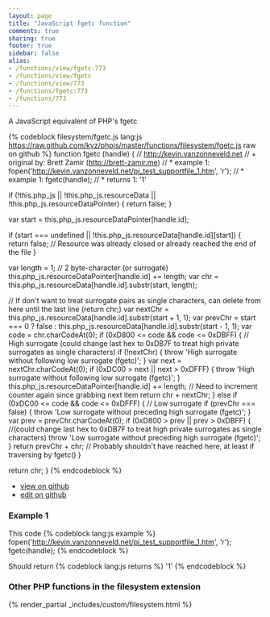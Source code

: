 ```yaml
---
layout: page
title: "JavaScript fgetc function"
comments: true
sharing: true
footer: true
sidebar: false
alias:
- /functions/view/fgetc:773
- /functions/view/fgetc
- /functions/view/773
- /functions/fgetc:773
- /functions/773
---
```

<!-- Generated by Rakefile:build -->
A JavaScript equivalent of PHP's fgetc

{% codeblock filesystem/fgetc.js lang:js https://raw.github.com/kvz/phpjs/master/functions/filesystem/fgetc.js raw on github %}
function fgetc (handle) {
  // http://kevin.vanzonneveld.net
  // +   original by: Brett Zamir (http://brett-zamir.me)
  // *     example 1: fopen('http://kevin.vanzonneveld.net/pj_test_supportfile_1.htm', 'r');
  // *     example 1: fgetc(handle);
  // *     returns 1: '1'

  if (!this.php_js || !this.php_js.resourceData || !this.php_js.resourceDataPointer) {
    return false;
  }

  var start = this.php_js.resourceDataPointer[handle.id];

  if (start === undefined || !this.php_js.resourceData[handle.id][start]) {
    return false; // Resource was already closed or already reached the end of the file
  }

  var length = 1; // 2 byte-character (or surrogate)
  this.php_js.resourceDataPointer[handle.id] += length;
  var chr = this.php_js.resourceData[handle.id].substr(start, length);

  // If don't want to treat surrogate pairs as single characters, can delete from here until the last line (return chr;)
  var nextChr = this.php_js.resourceData[handle.id].substr(start + 1, 1);
  var prevChr = start === 0 ? false : this.php_js.resourceData[handle.id].substr(start - 1, 1);
  var code = chr.charCodeAt(0);
  if (0xD800 <= code && code <= 0xDBFF) { // High surrogate (could change last hex to 0xDB7F to treat high private surrogates as single characters)
    if (!nextChr) {
      throw 'High surrogate without following low surrogate (fgetc)';
    }
    var next = nextChr.charCodeAt(0);
    if (0xDC00 > next || next > 0xDFFF) {
      throw 'High surrogate without following low surrogate (fgetc)';
    }
    this.php_js.resourceDataPointer[handle.id] += length; // Need to increment counter again since grabbing next item
    return chr + nextChr;
  } else if (0xDC00 <= code && code <= 0xDFFF) { // Low surrogate
    if (prevChr === false) {
      throw 'Low surrogate without preceding high surrogate (fgetc)';
    }
    var prev = prevChr.charCodeAt(0);
    if (0xD800 > prev || prev > 0xDBFF) { //(could change last hex to 0xDB7F to treat high private surrogates as single characters)
      throw 'Low surrogate without preceding high surrogate (fgetc)';
    }
    return prevChr + chr; // Probably shouldn't have reached here, at least if traversing by fgetc()
  }

  return chr;
}
{% endcodeblock %}

 - [view on github](https://github.com/kvz/phpjs/blob/master/functions/filesystem/fgetc.js)
 - [edit on github](https://github.com/kvz/phpjs/edit/master/functions/filesystem/fgetc.js)

### Example 1
This code
{% codeblock lang:js example %}
fopen('http://kevin.vanzonneveld.net/pj_test_supportfile_1.htm', 'r');
fgetc(handle);
{% endcodeblock %}

Should return
{% codeblock lang:js returns %}
'1'
{% endcodeblock %}


### Other PHP functions in the filesystem extension
{% render_partial _includes/custom/filesystem.html %}
